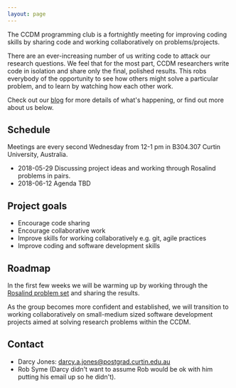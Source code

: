 ```yaml
---
layout: page
---
```


The CCDM programming club is a fortnightly meeting for improving coding skills 
by sharing code and working collaboratively on problems/projects.

There are an ever-increasing number of us writing code to attack our research questions.
We feel that for the most part, CCDM researchers write code in isolation and share only the final, polished results.
This robs everybody of the opportunity to see how others might solve a particular problem, and to learn by watching how each other work.

Check out our [blog](/blog/) for more details of what's happening, or find out more about us below.

## Schedule

Meetings are every second Wednesday from 12-1 pm in B304.307 Curtin University, Australia.

- 2018-05-29 Discussing project ideas and working through Rosalind problems in pairs.
- 2018-06-12 Agenda TBD


## Project goals

- Encourage code sharing
- Encourage collaborative work
- Improve skills for working collaboratively e.g. git, agile practices
- Improve coding and software development skills


## Roadmap

In the first few weeks we will be warming up by working through the
[Rosalind problem set](http://rosalind.info/) and sharing the results.

As the group becomes more confident and established, we will transition to
working collaboratively on small-medium sized software development projects
aimed at solving research problems within the CCDM.


## Contact

- Darcy Jones: darcy.a.jones@postgrad.curtin.edu.au
- Rob Syme (Darcy didn't want to assume Rob would be ok with him putting his email up so he didn't).
